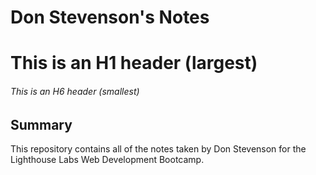 # Don Stevenson's Notes

# This is an H1 header (largest)
###### This is an H6 header (smallest)

## Summary 

This repository contains all of the notes taken by Don Stevenson for the Lighthouse Labs Web Development Bootcamp.